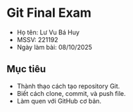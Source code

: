 # Git Final Exam

- Họ tên: Lư Vu Bá Huy
- MSSV: 221192
- Ngày làm bài: 08/10/2025

## Mục tiêu
- Thành thạo cách tạo repository Git.
- Biết cách clone, commit, và push file.
- Làm quen với GitHub cơ bản.

